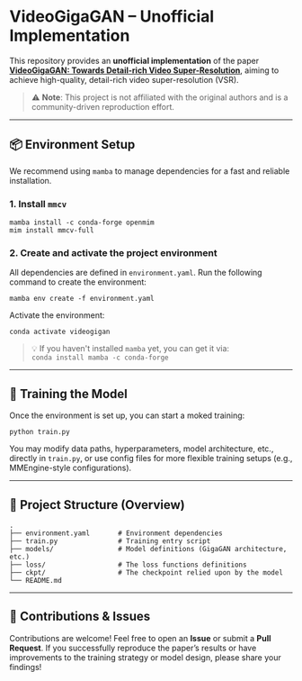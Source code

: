 # VideoGigaGAN – Unofficial Implementation

This repository provides an **unofficial implementation** of the paper [**VideoGigaGAN: Towards Detail-rich Video Super-Resolution**](https://videogigagan.github.io/), aiming to achieve high-quality, detail-rich video super-resolution (VSR).

> ⚠️ **Note**: This project is not affiliated with the original authors and is a community-driven reproduction effort.

---

## 📦 Environment Setup

We recommend using `mamba` to manage dependencies for a fast and reliable installation.

### 1. Install `mmcv`

```
mamba install -c conda-forge openmim
mim install mmcv-full
```

### 2. Create and activate the project environment

All dependencies are defined in `environment.yaml`. Run the following command to create the environment:

```
mamba env create -f environment.yaml
```

Activate the environment:

```
conda activate videogigan
```

> 💡 If you haven't installed `mamba` yet, you can get it via:  
> `conda install mamba -c conda-forge`

---

## 🚀 Training the Model

Once the environment is set up, you can start a moked training:

```
python train.py
```

You may modify data paths, hyperparameters, model architecture, etc., directly in `train.py`, or use config files for more flexible training setups (e.g., MMEngine-style configurations).

---

## 📁 Project Structure (Overview)

```
.
├── environment.yaml       # Environment dependencies
├── train.py               # Training entry script
├── models/                # Model definitions (GigaGAN architecture, etc.)
├── loss/                  # The loss functions definitions
├── ckpt/                  # The checkpoint relied upon by the model
└── README.md
```

---

## 🤝 Contributions & Issues

Contributions are welcome! Feel free to open an **Issue** or submit a **Pull Request**. If you successfully reproduce the paper’s results or have improvements to the training strategy or model design, please share your findings!


